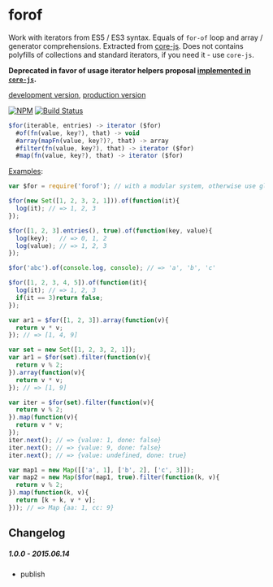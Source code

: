 # forof
Work with iterators from ES5 / ES3 syntax. Equals of `for-of` loop and array / generator comprehensions. Extracted from [core-js](https://github.com/zloirock/core-js). Does not contains polyfills of collections and standard iterators, if you need it - use `core-js`.

**Deprecated in favor of usage iterator helpers proposal [implemented in `core-js`](https://github.com/zloirock/core-js#iterator-helpers).**

[development version](https://raw.githack.com/zloirock/forof/master/index.js), [production version](https://raw.githack.com/zloirock/forof/master/forof.min.js)

[![NPM](https://nodei.co/npm/forof.png?downloads=true)](https://www.npmjs.org/package/forof/) [![Build Status](https://travis-ci.org/zloirock/forof.png)](https://travis-ci.org/zloirock/forof)

```javascript
$for(iterable, entries) -> iterator ($for)
  #of(fn(value, key?), that) -> void
  #array(mapFn(value, key?)?, that) -> array
  #filter(fn(value, key?), that) -> iterator ($for)
  #map(fn(value, key?), that) -> iterator ($for)
```
[Examples](http://goo.gl/Jtz0oG):
```javascript
var $for = require('forof'); // with a modular system, otherwise use global `$for`

$for(new Set([1, 2, 3, 2, 1])).of(function(it){
  log(it); // => 1, 2, 3
});

$for([1, 2, 3].entries(), true).of(function(key, value){
  log(key);   // => 0, 1, 2
  log(value); // => 1, 2, 3
});

$for('abc').of(console.log, console); // => 'a', 'b', 'c'

$for([1, 2, 3, 4, 5]).of(function(it){
  log(it); // => 1, 2, 3
  if(it == 3)return false;
});

var ar1 = $for([1, 2, 3]).array(function(v){
  return v * v;
}); // => [1, 4, 9]

var set = new Set([1, 2, 3, 2, 1]);
var ar1 = $for(set).filter(function(v){
  return v % 2;
}).array(function(v){
  return v * v;
}); // => [1, 9]

var iter = $for(set).filter(function(v){
  return v % 2;
}).map(function(v){
  return v * v;
});
iter.next(); // => {value: 1, done: false}
iter.next(); // => {value: 9, done: false}
iter.next(); // => {value: undefined, done: true}

var map1 = new Map([['a', 1], ['b', 2], ['c', 3]]);
var map2 = new Map($for(map1, true).filter(function(k, v){
  return v % 2;
}).map(function(k, v){
  return [k + k, v * v];
})); // => Map {aa: 1, cc: 9}
```
## Changelog
##### 1.0.0 - 2015.06.14
  * publish